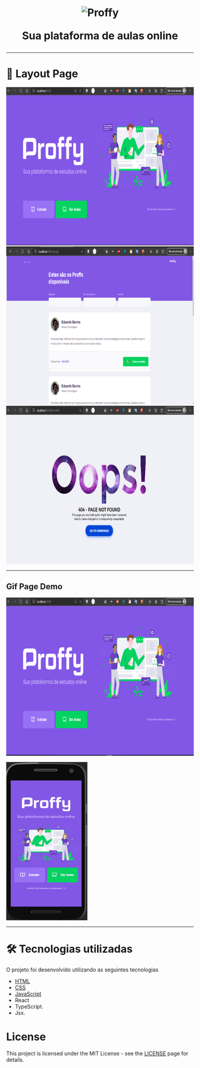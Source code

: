 
<h1 align="center">
  <img src="https://raw.githubusercontent.com/EduardoTSBarros-coder/NLW2-Discovery-Proffy/master/images/landing.svg" alt="Proffy" width="300">
<p align="center">Sua plataforma de aulas online</p>
</h1>

<hr />

# 🎨 Layout Page

<div>  
  <img src="https://github.com/EduardoTSBarros-coder/NLW2-Omnistack-Proffy/blob/master/web/src/assets/images/Day1.png" alt="demo" height="425">
</div>
<div>
 <img src="https://github.com/EduardoTSBarros-coder/NLW2-Omnistack-Proffy/blob/master/web/src/assets/images/Day1_study.png" alt="demo" height="425">
</div>
<div>
 <img src="https://github.com/EduardoTSBarros-coder/NLW2-Omnistack-Proffy/blob/master/web/src/assets/images/PageError404.png" alt="demo" height="425">
</div>
<hr>

<div>
  
## Gif Page Demo
</p>
  <img src="https://github.com/EduardoTSBarros-coder/NLW2-Omnistack-Proffy/blob/master/web/src/assets/images/VideoProffyOmni.gif" alt="demo" height="425">
</div>
<p />
<img src="https://github.com/EduardoTSBarros-coder/NLW2-Omnistack-Proffy/blob/master/web/src/assets/images/VideoProffyOmniMob.gif" alt="demo" height="425">

<hr />

# 🛠 Tecnologias utilizadas
O projeto foi desenvolvido utilizando as seguintes tecnologias

- [HTML](https://developer.mozilla.org/pt-BR/docs/Web/HTML)
- [CSS](https://developer.mozilla.org/pt-BR/docs/Web/CSS)
- [JavaScript](https://www.javascript.com/)
- React
- TypeScript.
- Jsx.

# License

This project is licensed under the MIT License - see the [LICENSE](https://opensource.org/licenses/MIT) page for details.
